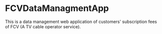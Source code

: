 # FCVDataManagmentApp
This is a data management web application of customers' subscription fees of FCV (A TV cable operator service).
